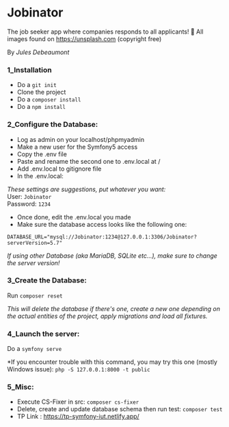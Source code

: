 # Jobinator
The job seeker app where companies responds to all applicants! 🤔
All images found on https://unsplash.com (copyright free)

By *Jules Debeaumont*


### 1_Installation

- Do a `git init`
- Clone the project
- Do a `composer install`
- Do a `npm install`



### 2_Configure the Database:

- Log as admin on your localhost/phpmyadmin
- Make a new user for the Symfony5 access
- Copy the .env file
- Paste and rename the second one to .env.local at /
- Add .env.local to gitignore file
- In the .env.local:

*These settings are suggestions, put whatever you want:*  
User: `Jobinator`  
Password: `1234`

- Once done, edit the .env.local you made
- Make sure the database access looks like the following one:

`DATABASE_URL="mysql://Jobinator:1234@127.0.0.1:3306/Jobinator?serverVersion=5.7"`

*If using other Database (aka MariaDB, SQLite etc...), make sure to change the server version!*


### 3_Create the Database:

Run `composer reset`

*This will delete the database if there's one, create a new one depending on the actual entities of the project, apply migrations and load all fixtures.*



### 4_Launch the server:

Do a `symfony serve`

*If you encounter trouble with this command, you may try this one (mostly Windows issue): 
`php -S 127.0.0.1:8000 -t public`


### 5_Misc:

- Execute CS-Fixer in src\: `composer cs-fixer` 
- Delete, create and update database schema then run test: `composer test`
- TP Link : https://tp-symfony-iut.netlify.app/

